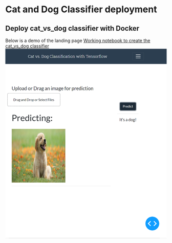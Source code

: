 # Cat and Dog Classifier deployment

## Deploy cat_vs_dog classifier with Docker
   Below is a demo of the landing page
   [Working notebook to create the cat_vs_dog classifier](./backend/notebook/Cat_and_Dogs_clf.ipynb)
![Example Landing Page](./backend/report/inference.png)